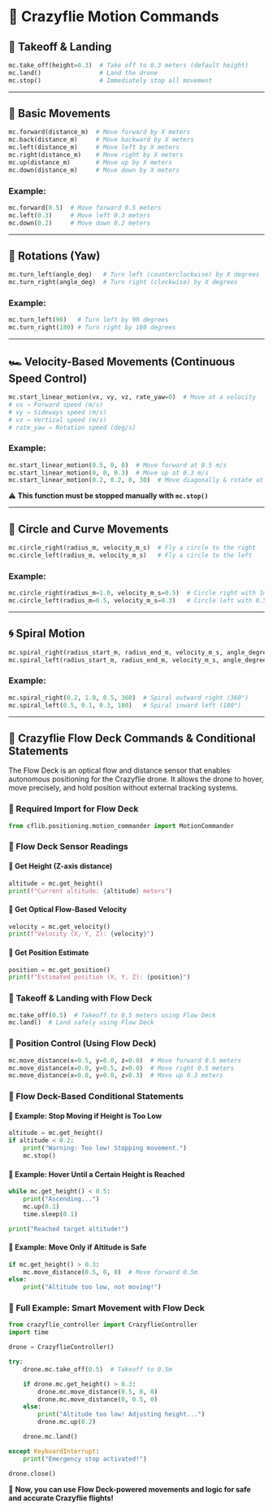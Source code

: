 # 🚀 Crazyflie Motion Commands

## 🛫 Takeoff & Landing

```python
mc.take_off(height=0.3)  # Take off to 0.3 meters (default height)
mc.land()                # Land the drone
mc.stop()                # Immediately stop all movement
```

---

## 📍 Basic Movements

```python
mc.forward(distance_m)  # Move forward by X meters
mc.back(distance_m)     # Move backward by X meters
mc.left(distance_m)     # Move left by X meters
mc.right(distance_m)    # Move right by X meters
mc.up(distance_m)       # Move up by X meters
mc.down(distance_m)     # Move down by X meters
```

### Example:

```python
mc.forward(0.5)  # Move forward 0.5 meters
mc.left(0.3)     # Move left 0.3 meters
mc.down(0.2)     # Move down 0.2 meters
```

---

## 🔄 Rotations (Yaw)

```python
mc.turn_left(angle_deg)   # Turn left (counterclockwise) by X degrees
mc.turn_right(angle_deg)  # Turn right (clockwise) by X degrees
```

### Example:

```python
mc.turn_left(90)   # Turn left by 90 degrees
mc.turn_right(180) # Turn right by 180 degrees
```

---

## 🏎️ Velocity-Based Movements (Continuous Speed Control)

```python
mc.start_linear_motion(vx, vy, vz, rate_yaw=0)  # Move at a velocity
# vx → Forward speed (m/s)
# vy → Sideways speed (m/s)
# vz → Vertical speed (m/s)
# rate_yaw → Rotation speed (deg/s)
```

### Example:

```python
mc.start_linear_motion(0.5, 0, 0)  # Move forward at 0.5 m/s
mc.start_linear_motion(0, 0, 0.3)  # Move up at 0.3 m/s
mc.start_linear_motion(0.2, 0.2, 0, 30)  # Move diagonally & rotate at 30°/s
```

⚠️ **This function must be stopped manually with `mc.stop()`**

---

## 🔄 Circle and Curve Movements

```python
mc.circle_right(radius_m, velocity_m_s)  # Fly a circle to the right
mc.circle_left(radius_m, velocity_m_s)   # Fly a circle to the left
```

### Example:

```python
mc.circle_right(radius_m=1.0, velocity_m_s=0.5)  # Circle right with 1m radius
mc.circle_left(radius_m=0.5, velocity_m_s=0.3)   # Circle left with 0.5m radius
```

---

## 🌀 Spiral Motion

```python
mc.spiral_right(radius_start_m, radius_end_m, velocity_m_s, angle_degrees)
mc.spiral_left(radius_start_m, radius_end_m, velocity_m_s, angle_degrees)
```

### Example:

```python
mc.spiral_right(0.2, 1.0, 0.5, 360)  # Spiral outward right (360°)
mc.spiral_left(0.5, 0.1, 0.3, 180)   # Spiral inward left (180°)
```

---

## 🚀 Crazyflie Flow Deck Commands & Conditional Statements

The Flow Deck is an optical flow and distance sensor that enables autonomous positioning for the Crazyflie drone. It allows the drone to hover, move precisely, and hold position without external tracking systems.

### 📌 Required Import for Flow Deck

```python
from cflib.positioning.motion_commander import MotionCommander
```

### 📡 Flow Deck Sensor Readings

#### 🔹 Get Height (Z-axis distance)
```python
altitude = mc.get_height()
print(f"Current altitude: {altitude} meters")
```

#### 🔹 Get Optical Flow-Based Velocity
```python
velocity = mc.get_velocity()
print(f"Velocity (X, Y, Z): {velocity}")
```

#### 🔹 Get Position Estimate
```python
position = mc.get_position()
print(f"Estimated position (X, Y, Z): {position}")
```

### 🛫 Takeoff & Landing with Flow Deck
```python
mc.take_off(0.5)  # Takeoff to 0.5 meters using Flow Deck
mc.land()  # Land safely using Flow Deck
```

### 📍 Position Control (Using Flow Deck)
```python
mc.move_distance(x=0.5, y=0.0, z=0.0)  # Move forward 0.5 meters
mc.move_distance(x=0.0, y=0.5, z=0.0)  # Move right 0.5 meters
mc.move_distance(x=0.0, y=0.0, z=0.3)  # Move up 0.3 meters
```

### 🔄 Flow Deck-Based Conditional Statements

#### 🔹 Example: Stop Moving if Height is Too Low
```python
altitude = mc.get_height()
if altitude < 0.2:
    print("Warning: Too low! Stopping movement.")
    mc.stop()
```

#### 🔹 Example: Hover Until a Certain Height is Reached
```python
while mc.get_height() < 0.5:
    print("Ascending...")
    mc.up(0.1)
    time.sleep(0.1)

print("Reached target altitude!")
```

#### 🔹 Example: Move Only if Altitude is Safe
```python
if mc.get_height() > 0.3:
    mc.move_distance(0.5, 0, 0)  # Move forward 0.5m
else:
    print("Altitude too low, not moving!")
```

### 🏁 Full Example: Smart Movement with Flow Deck
```python
from crazyflie_controller import CrazyflieController
import time

drone = CrazyflieController()

try:
    drone.mc.take_off(0.5)  # Takeoff to 0.5m

    if drone.mc.get_height() > 0.3:
        drone.mc.move_distance(0.5, 0, 0)
        drone.mc.move_distance(0, 0.5, 0)
    else:
        print("Altitude too low! Adjusting height...")
        drone.mc.up(0.2)

    drone.mc.land()

except KeyboardInterrupt:
    print("Emergency stop activated!")

drone.close()
```

🚀 **Now, you can use Flow Deck-powered movements and logic for safe and accurate Crazyflie flights!**

